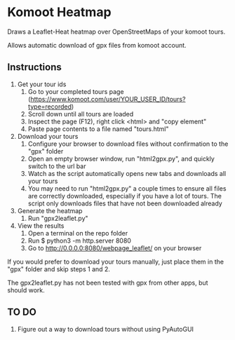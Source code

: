 # Komoot Heatmap

Draws a Leaflet-Heat heatmap over OpenStreetMaps of your komoot tours.

Allows automatic download of gpx files from komoot account.

## Instructions

1. Get your tour ids
    1. Go to your completed tours page (https://www.komoot.com/user/YOUR_USER_ID/tours?type=recorded)
    2. Scroll down until all tours are loaded
    3. Inspect the page (F12), right click \<html\> and "copy element"
    4. Paste page contents to a file named "tours.html"
2. Download your tours
    1. Configure your browser to download files without confirmation to the "gpx" folder
    2. Open an empty browser window, run "html2gpx.py", and quickly switch to the url bar
    3. Watch as the script automatically opens new tabs and downloads all your tours
    4. You may need to run "html2gpx.py" a couple times to ensure all files are correctly downloaded, especially if you have a lot of tours. The script only downloads files that have not been downloaded already
3. Generate the heatmap
    1. Run "gpx2leaflet.py"
4. View the results
    1. Open a terminal on the repo folder
    2. Run $ python3 -m http.server 8080
    3. Go to http://0.0.0.0:8080/webpage_leaflet/ on your browser

If you would prefer to download your tours manually, just place them in the "gpx" folder and skip steps 1 and 2.

The gpx2leaflet.py has not been tested with gpx from other apps, but should work.

## TO DO

1. Figure out a way to download tours without using PyAutoGUI